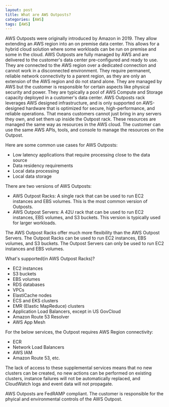 ```yaml
---
layout: post
title: What are AWS Outposts?
categories: [AWS]
tags: [AWS]
---
```


AWS Outposts were originally introduced by Amazon in 2019. They allow extending an AWS region into an on premise data center. This allows for a hybrid cloud solution where some workloads can be run on premise and some in the cloud. AWS Outposts are fully managed by AWS and are delivered to the customer's data center pre-configured and ready to use. They are connected to the AWS region over a dedicated connection and cannot work in a disconnected environment. They require permanent, reliable network connectivity to a parent region, as they are only an extension of the AWS region and do not stand alone. They are managed by AWS but the customer is responsible for certain aspects like physical security and power. They are typically a pool of AWS Compute and Storage capacity deployed in a customer's data center. AWS Outposts rack leverages AWS designed infrastructure, and is only supported on AWS-designed hardware that is optimized for secure, high-performance, and reliable operations. That means customers cannot just bring in any servers they own, and set them up inside the Outpost rack. These resources are managed the same way as resources in the AWS cloud. The customer can use the same AWS APIs, tools, and console to manage the resources on the Outpost.

Here are some common use cases for AWS Outposts:
- Low latency applications that require processing close to the data source
- Data residency requirements
- Local data processing
- Local data storage

There are two versions of AWS Outposts:
- AWS Outpost Racks: A single rack that can be used to run EC2 instances and EBS volumes. This is the most common version of Outposts.
- AWS Outpost Servers: A 42U rack that can be used to run EC2 instances, EBS volumes, and S3 buckets. This version is typically used for larger workloads.

The AWS Outpost Racks offer much more flexibility than the AWS Outpost Servers. The Outpost Racks can be used to run EC2 instances, EBS volumes, and S3 buckets. The Outpost Servers can only be used to run EC2 instances and EBS volumes.

What's supported(in AWS Outpost Racks)?
- EC2 instances
- S3 buckets
- EBS volumes
- RDS databases
- VPCs
- ElastiCache nodes
- ECS and EKS clusters
- EMR (Elastic MapReduce) clusters
- Application Load Balancers, except in US GovCloud
- Amazon Route 53 Resolver
- AWS App Mesh

For the below services, the Outpost requires AWS Region connectivity:
- ECR
- Network Load Balancers
- AWS IAM
- Amazon Route 53, etc.

The lack of access to these supplemental services means that no new clusters can be created, no new actions can be performed on existing clusters, instance failures will not be automatically replaced, and CloudWatch logs and event data will not propagate.

AWS Outposts are FedRAMP compliant. The customer is responsible for the phyical and environmental controls of the AWS Outpost. 
